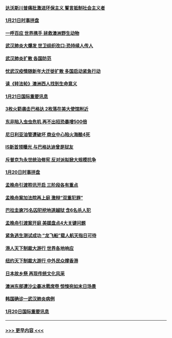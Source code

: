 #### [达沃斯川普痛批激进环保主义 誓言抵制社会主义者](../pages/prog202/a102757906.md?t=01221011) 
#### [1月21日时事拼盘](../pages/prog202/a102757893.md?t=01221011) 
#### [一呼百应 世界携手 拯救澳洲野生动物](../pages/prog202/a102757884.md?t=01221011) 
#### [武汉肺炎大爆发 世卫组织改口:恐持续人传人](../pages/prog202/a102757701.md?t=01221011) 
#### [武汉肺炎扩散 各国防范](../pages/prog202/a102757636.md?t=01221011) 
#### [忧武汉疫情随新年大迁徙扩散 多国启动紧急行动](../pages/prog202/a102757625.md?t=01221011) 
#### [读《转法轮》澳洲西人找到生命意义](../pages/prog202/a102757465.md?t=01221011) 
#### [1月21日国际重要讯息](../pages/prog202/a102757450.md?t=01221011) 
#### [3枚火箭袭击巴格达 2枚落在美大使馆附近](../pages/prog202/a102757310.md?t=01221011) 
#### [东非陷入虫虫危机 再不出招恐暴增500倍](../pages/prog202/a102757295.md?t=01221011) 
#### [尼日利亚油管遭破坏 商业中心陷火海酿4死](../pages/prog202/a102757272.md?t=01221011) 
#### [IS新首领曝光 与巴格达迪曾是狱友](../pages/prog202/a102757122.md?t=01221011) 
#### [斥普京为永世统治修宪 反对派拟掀大规模抗争](../pages/prog202/a102757022.md?t=01221011) 
#### [1月20日时事拼盘](../pages/prog202/a102757036.md?t=01221011) 
#### [孟晚舟引渡聆讯开启 三阶段各有重点](../pages/prog202/a102757006.md?t=01221011) 
#### [孟晚舟案加法院再上庭 激辩“双重犯罪”](../pages/prog202/a102756996.md?t=01221011) 
#### [巴拉圭逾75名囚犯挖地道越狱 含6名杀人犯](../pages/prog202/a102756968.md?t=01221011) 
#### [孟晚舟引渡案开庭 美媒盘点4大关键问题](../pages/prog202/a102756917.md?t=01221011) 
#### [紧急逃生测试成功 “龙飞船”载人航天指日可待](../pages/prog202/a102756957.md?t=01221011) 
#### [港人天下制裁大游行 世界各地响应](../pages/prog202/a102756878.md?t=01221011) 
#### [纽约天下制裁大游行 中外民众撑香港](../pages/prog202/a102756875.md?t=01221011) 
#### [日本故乡祭 再现传统文化风采](../pages/prog202/a102756778.md?t=01221011) 
#### [澳洲东部遭沙尘暴冰雹席卷 惊悚宛如末日场景](../pages/prog202/a102756630.md?t=01221011) 
#### [韩国确诊一武汉肺炎病例](../pages/prog202/a102756696.md?t=01221011) 
#### [1月20日国际重要讯息](../pages/prog202/a102756640.md?t=01221011) 

----
#### [ >>> 更早内容 <<< ](../indexes/prog202-earlier.md)

